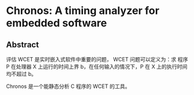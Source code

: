 # Chronos: A timing analyzer for embedded software

## Abstract 
评估 WCET 是实时嵌入式软件中重要的问题， WCET 问题可以定义为：求 程序 P 在处理器 X 上运行的时间上界 b，在任何输入的情况下，P 在 X 上的执行时间均不超过 b。

Chronos 是一个能静态分析 C 程序的 WCET 的工具。

